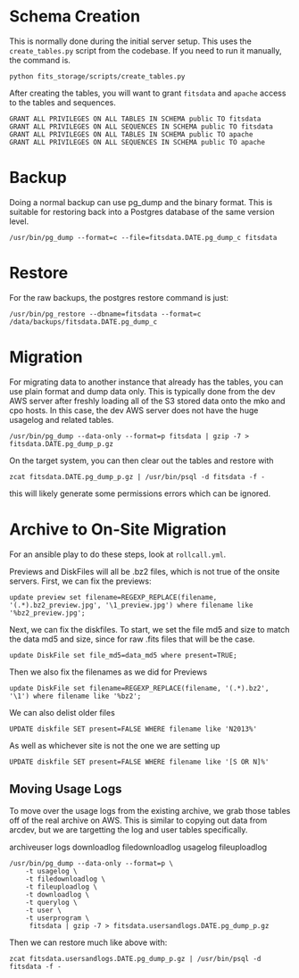 
# Schema Creation

This is normally done during the initial server setup.  This uses the `create_tables.py`
script from the codebase.  If you need to run it manually, the command is.

```
python fits_storage/scripts/create_tables.py
```

After creating the tables, you will want to grant `fitsdata` and `apache` access to the
tables and sequences.

```
GRANT ALL PRIVILEGES ON ALL TABLES IN SCHEMA public TO fitsdata   
GRANT ALL PRIVILEGES ON ALL SEQUENCES IN SCHEMA public TO fitsdata   
GRANT ALL PRIVILEGES ON ALL TABLES IN SCHEMA public TO apache   
GRANT ALL PRIVILEGES ON ALL SEQUENCES IN SCHEMA public TO apache   
```

# Backup

Doing a normal backup can use pg_dump and the binary format.  This is suitable for
restoring back into a Postgres database of the same version level.

```
/usr/bin/pg_dump --format=c --file=fitsdata.DATE.pg_dump_c fitsdata
```

# Restore

For the raw backups, the postgres restore command is just:

```
/usr/bin/pg_restore --dbname=fitsdata --format=c /data/backups/fitsdata.DATE.pg_dump_c
```

# Migration

For migrating data to another instance that already has the tables, you can
use plain format and dump data only.  This is typically done from the dev
AWS server after freshly loading all of the S3 stored data onto the mko
and cpo hosts.  In this case, the dev AWS server does not have the huge 
usagelog and related tables.

```
/usr/bin/pg_dump --data-only --format=p fitsdata | gzip -7 > fitsdata.DATE.pg_dump_p.gz
```

On the target system, you can then clear out the tables and restore with

```
zcat fitsdata.DATE.pg_dump_p.gz | /usr/bin/psql -d fitsdata -f -
```

this will likely generate some permissions errors which can be ignored.

# Archive to On-Site Migration

For an ansible play to do these steps, look at `rollcall.yml`.

Previews and DiskFiles will all be .bz2 files, which is not true of the onsite servers.
First, we can fix the previews:

```
update preview set filename=REGEXP_REPLACE(filename, '(.*).bz2_preview.jpg', '\1_preview.jpg') where filename like '%bz2_preview.jpg';
```

Next, we can fix the diskfiles.  To start, we set the file md5 and size to match the data 
md5 and size, since for raw .fits files that will be the case.

```
update DiskFile set file_md5=data_md5 where present=TRUE;
```

Then we also fix the filenames as we did for Previews

```
update DiskFile set filename=REGEXP_REPLACE(filename, '(.*).bz2', '\1') where filename like '%bz2';
```

We can also delist older files 

```
UPDATE diskfile SET present=FALSE WHERE filename like 'N2013%'
```

As well as whichever site is not the one we are setting up

```
UPDATE diskfile SET present=FALSE WHERE filename like '[S OR N]%'
```

## Moving Usage Logs

To move over the usage logs from the existing archive, we grab those
tables off of the real archive on AWS.  This is similar to copying out
data from arcdev, but we are targetting the log and user tables specifically.

archiveuser
logs
downloadlog filedownloadlog usagelog fileuploadlog

```
/usr/bin/pg_dump --data-only --format=p \
    -t usagelog \
    -t filedownloadlog \
    -t fileuploadlog \
    -t downloadlog \
    -t querylog \
    -t user \
    -t userprogram \
     fitsdata | gzip -7 > fitsdata.usersandlogs.DATE.pg_dump_p.gz
```

Then we can restore much like above with:

```
zcat fitsdata.usersandlogs.DATE.pg_dump_p.gz | /usr/bin/psql -d fitsdata -f -
```